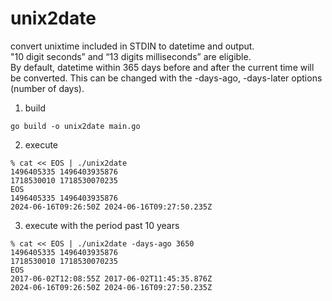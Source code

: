 # unix2date
convert unixtime included in STDIN to datetime and output.  
"10 digit seconds” and “13 digits milliseconds” are eligible.  
By default, datetime within 365 days before and after the current time will be converted. This can be changed with the -days-ago, -days-later options (number of days).

1. build

```
go build -o unix2date main.go
```

2. execute

```
% cat << EOS | ./unix2date
1496405335 1496403935876
1718530010 1718530070235
EOS
1496405335 1496403935876
2024-06-16T09:26:50Z 2024-06-16T09:27:50.235Z
```

3. execute with the period past 10 years

```
% cat << EOS | ./unix2date -days-ago 3650
1496405335 1496403935876
1718530010 1718530070235
EOS
2017-06-02T12:08:55Z 2017-06-02T11:45:35.876Z
2024-06-16T09:26:50Z 2024-06-16T09:27:50.235Z
```

